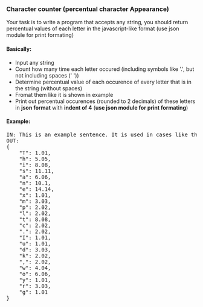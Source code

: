 ### Character counter (percentual character Appearance)
Your task is to write a program that accepts any string, you should return percentual values of each letter in the javascript-like format (use json module for print formating)
#### Basically:
* Input any string
* Count how many time each letter occured (including symbols like '.', but not including spaces (' '))
* Determine percentual value of each occurence of every letter that is in the string (without spaces)
* Fromat them like it is shown in example
* Print out percentual occurences (rounded to 2 decimals) of these letters in **json format** with **indent of 4** (**use json module for print formating**)

#### Example:
<pre>
IN: This is an example sentence. It is used in cases like this, when we do not know, what to type in here as some random string.
OUT:
{
    "T": 1.01,
    "h": 5.05,
    "i": 8.08,
    "s": 11.11,
    "a": 6.06,
    "n": 10.1,
    "e": 14.14,
    "x": 1.01,
    "m": 3.03,
    "p": 2.02,
    "l": 2.02,
    "t": 8.08,
    "c": 2.02,
    ".": 2.02,
    "I": 1.01,
    "u": 1.01,
    "d": 3.03,
    "k": 2.02,
    ",": 2.02,
    "w": 4.04,
    "o": 6.06,
    "y": 1.01,
    "r": 3.03,
    "g": 1.01
}
</pre>
